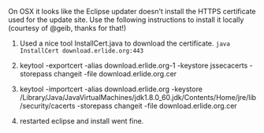On OSX it looks like the Eclipse updater doesn't install the HTTPS certificate used for the update site. 
Use the following instructions to install it locally (courtesy of @geib, thanks for that!)

1. Used a nice tool InstallCert.java to download the certificate.
```java InstallCert download.erlide.org:443```

2. keytool -exportcert -alias download.erlide.org-1 -keystore jssecacerts -storepass changeit -file download.erlide.org.cer

3. keytool -importcert -alias download.erlide.org -keystore /Library/Java/JavaVirtualMachines/jdk1.8.0_60.jdk/Contents/Home/jre/lib/security/cacerts -storepass changeit -file download.erlide.org.cer

4. restarted eclipse and install went fine.
